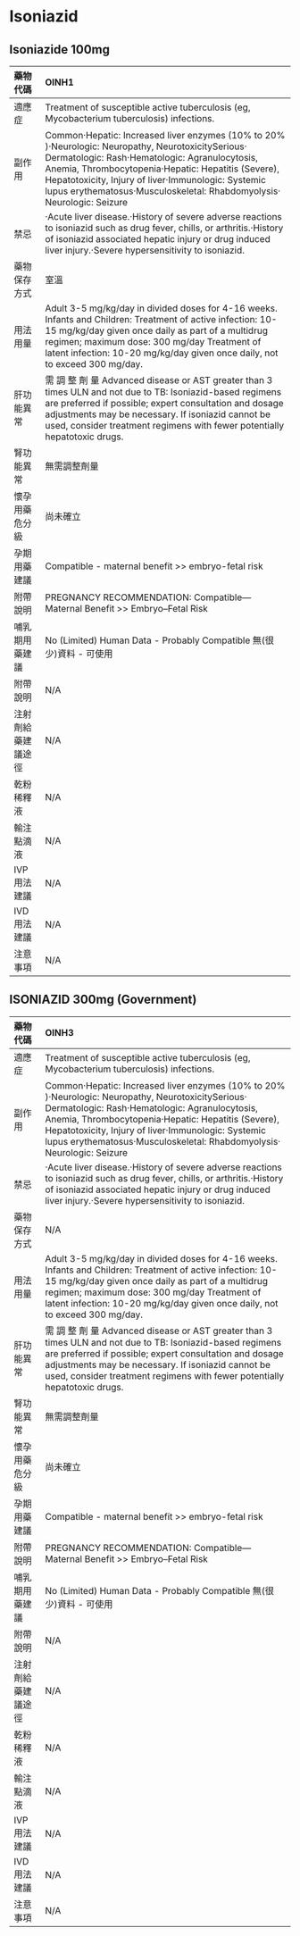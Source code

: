 # Isoniazid

## Isoniazide 100mg

| 藥物代碼           | OINH1                                                                                                                                                                                                                                                                                                                                   |
|:-------------------|:----------------------------------------------------------------------------------------------------------------------------------------------------------------------------------------------------------------------------------------------------------------------------------------------------------------------------------------|
| 適應症             | Treatment of susceptible active tuberculosis (eg, Mycobacterium tuberculosis) infections.                                                                                                                                                                                                                                               |
| 副作用             | Common‧Hepatic: Increased liver enzymes (10% to 20% )‧Neurologic: Neuropathy, NeurotoxicitySerious‧Dermatologic: Rash‧Hematologic: Agranulocytosis, Anemia, Thrombocytopenia‧Hepatic: Hepatitis (Severe), Hepatotoxicity, Injury of liver‧Immunologic: Systemic lupus erythematosus‧Musculoskeletal: Rhabdomyolysis‧Neurologic: Seizure |
| 禁忌               | ‧Acute liver disease.‧History of severe adverse reactions to isoniazid such as drug fever, chills, or arthritis.‧History of isoniazid associated hepatic injury or drug induced liver injury.‧Severe hypersensitivity to isoniazid.                                                                                                     |
| 藥物保存方式       | 室溫                                                                                                                                                                                                                                                                                                                                    |
| 用法用量           | Adult 3-5 mg/kg/day in divided doses for 4-16 weeks. Infants and Children: Treatment of active infection: 10-15 mg/kg/day given once daily as part of a multidrug regimen; maximum dose: 300 mg/day Treatment of latent infection: 10-20 mg/kg/day given once daily, not to exceed 300 mg/day.                                          |
| 肝功能異常         | 需 調 整 劑 量  Advanced disease or AST greater than 3 times ULN and not due to TB: Isoniazid-based regimens are preferred if possible; expert consultation and dosage adjustments may be necessary. If isoniazid cannot be used, consider treatment regimens with fewer potentially hepatotoxic drugs.                                 |
| 腎功能異常         | 無需調整劑量                                                                                                                                                                                                                                                                                                                            |
| 懷孕用藥危分級     | 尚未確立                                                                                                                                                                                                                                                                                                                                |
| 孕期用藥建議       | Compatible - maternal benefit >> embryo-fetal risk                                                                                                                                                                                                                                                                                      |
| 附帶說明           | PREGNANCY RECOMMENDATION: Compatible—Maternal Benefit >> Embryo–Fetal Risk                                                                                                                                                                                                                                                              |
| 哺乳期用藥建議     | No (Limited) Human Data - Probably Compatible 無(很少)資料 - 可使用                                                                                                                                                                                                                                                                     |
| 附帶說明           | N/A                                                                                                                                                                                                                                                                                                                                     |
| 注射劑給藥建議途徑 | N/A                                                                                                                                                                                                                                                                                                                                     |
| 乾粉稀釋液         | N/A                                                                                                                                                                                                                                                                                                                                     |
| 輸注點滴液         | N/A                                                                                                                                                                                                                                                                                                                                     |
| IVP 用法建議       | N/A                                                                                                                                                                                                                                                                                                                                     |
| IVD 用法建議       | N/A                                                                                                                                                                                                                                                                                                                                     |
| 注意事項           | N/A                                                                                                                                                                                                                                                                                                                                     |

## ISONIAZID 300mg (Government)

| 藥物代碼           | OINH3                                                                                                                                                                                                                                                                                                                                   |
|:-------------------|:----------------------------------------------------------------------------------------------------------------------------------------------------------------------------------------------------------------------------------------------------------------------------------------------------------------------------------------|
| 適應症             | Treatment of susceptible active tuberculosis (eg, Mycobacterium tuberculosis) infections.                                                                                                                                                                                                                                               |
| 副作用             | Common‧Hepatic: Increased liver enzymes (10% to 20% )‧Neurologic: Neuropathy, NeurotoxicitySerious‧Dermatologic: Rash‧Hematologic: Agranulocytosis, Anemia, Thrombocytopenia‧Hepatic: Hepatitis (Severe), Hepatotoxicity, Injury of liver‧Immunologic: Systemic lupus erythematosus‧Musculoskeletal: Rhabdomyolysis‧Neurologic: Seizure |
| 禁忌               | ‧Acute liver disease.‧History of severe adverse reactions to isoniazid such as drug fever, chills, or arthritis.‧History of isoniazid associated hepatic injury or drug induced liver injury.‧Severe hypersensitivity to isoniazid.                                                                                                     |
| 藥物保存方式       | N/A                                                                                                                                                                                                                                                                                                                                     |
| 用法用量           | Adult 3-5 mg/kg/day in divided doses for 4-16 weeks. Infants and Children: Treatment of active infection: 10-15 mg/kg/day given once daily as part of a multidrug regimen; maximum dose: 300 mg/day Treatment of latent infection: 10-20 mg/kg/day given once daily, not to exceed 300 mg/day.                                          |
| 肝功能異常         | 需 調 整 劑 量  Advanced disease or AST greater than 3 times ULN and not due to TB: Isoniazid-based regimens are preferred if possible; expert consultation and dosage adjustments may be necessary. If isoniazid cannot be used, consider treatment regimens with fewer potentially hepatotoxic drugs.                                 |
| 腎功能異常         | 無需調整劑量                                                                                                                                                                                                                                                                                                                            |
| 懷孕用藥危分級     | 尚未確立                                                                                                                                                                                                                                                                                                                                |
| 孕期用藥建議       | Compatible - maternal benefit >> embryo-fetal risk                                                                                                                                                                                                                                                                                      |
| 附帶說明           | PREGNANCY RECOMMENDATION: Compatible—Maternal Benefit >> Embryo–Fetal Risk                                                                                                                                                                                                                                                              |
| 哺乳期用藥建議     | No (Limited) Human Data - Probably Compatible 無(很少)資料 - 可使用                                                                                                                                                                                                                                                                     |
| 附帶說明           | N/A                                                                                                                                                                                                                                                                                                                                     |
| 注射劑給藥建議途徑 | N/A                                                                                                                                                                                                                                                                                                                                     |
| 乾粉稀釋液         | N/A                                                                                                                                                                                                                                                                                                                                     |
| 輸注點滴液         | N/A                                                                                                                                                                                                                                                                                                                                     |
| IVP 用法建議       | N/A                                                                                                                                                                                                                                                                                                                                     |
| IVD 用法建議       | N/A                                                                                                                                                                                                                                                                                                                                     |
| 注意事項           | N/A                                                                                                                                                                                                                                                                                                                                     |

